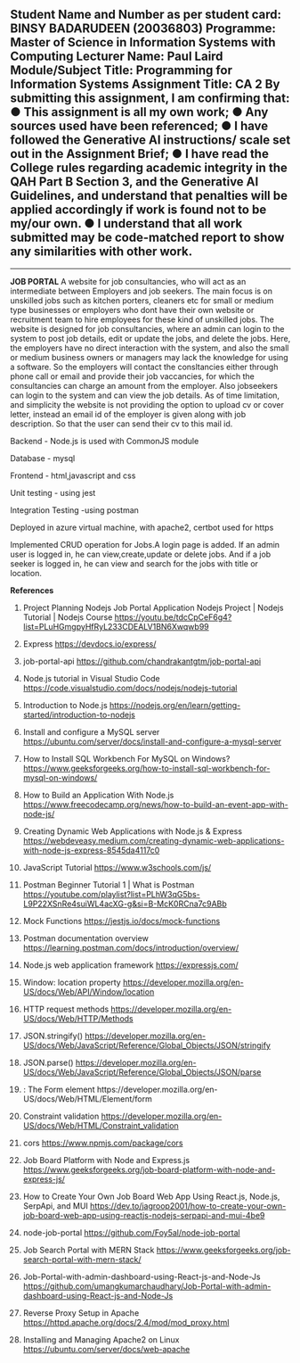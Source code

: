 **Student  Name and Number as per student card: BINSY BADARUDEEN (20036803)**
**Programme: Master of Science in Information Systems with Computing**
**Lecturer Name: Paul Laird**
**Module/Subject Title: Programming for Information Systems**
Assignment Title: CA 2
By submitting this assignment, I am confirming that:
●	This assignment is all my own work;
●	Any sources used have been referenced;
●	I have followed the Generative AI instructions/ scale set out in the Assignment Brief;
●	I have read the College rules regarding academic integrity in the QAH Part B Section 3, and the Generative AI Guidelines, and understand that penalties will be applied accordingly if work is found not to be my/our own.
●	I understand that all work submitted may be code-matched report to show any similarities with other work.
----------------------------------------------------------------------------------------------------------
----------------------------------------------------------------------------------------------------------
**JOB PORTAL**
A website for job consultancies, who will act as an intermediate between Employers and job seekers.
The main focus is on unskilled jobs such as kitchen porters, cleaners etc for small or medium type businesses or employers who dont have their own website or recruitment team to hire employees for these kind of unskilled jobs.
The website is designed for job consultancies, where an admin can login to the system to post job details, edit or update the jobs, and delete the jobs.
Here, the employers have no direct interaction with the system, and also the small or medium business owners or managers may lack the knowledge for using a software. So the employers will contact the consltancies either through phone call or email and provide their job vaccancies, for which the 
consultancies can charge an amount from the employer.
Also jobseekers can login to the system and can view the job details. 
As of time limitation, and simplicity the website is not providing the option to upload cv or cover letter, instead an email id of the employer is given along with job description. So that the user can send their cv to this mail id.

  Backend - Node.js is used with CommonJS module

  Database - mysql

  Frontend - html,javascript and css

  Unit testing - using jest

  Integration Testing -using postman

  Deployed in azure virtual machine, with apache2, certbot used for https

Implemented CRUD operation for Jobs.A login page is added. If an admin user is logged in, he can view,create,update or delete jobs. And if a job seeker is logged in, he can view and search for the jobs with title or location. 

**References**
  1.  Project Planning Nodejs Job Portal Application Nodejs Project | Nodejs Tutorial | Nodejs Course https://youtu.be/tdcCpCeF6g4?list=PLuHGmgpyHfRyL233CDEALV1BN6Xwqwb99

   2. Express https://devdocs.io/express/

   3. job-portal-api https://github.com/chandrakantgtm/job-portal-api

   4. Node.js tutorial in Visual Studio Code https://code.visualstudio.com/docs/nodejs/nodejs-tutorial

   5. Introduction to Node.js https://nodejs.org/en/learn/getting-started/introduction-to-nodejs

   6. Install and configure a MySQL server https://ubuntu.com/server/docs/install-and-configure-a-mysql-server

   7. How to Install SQL Workbench For MySQL on Windows? https://www.geeksforgeeks.org/how-to-install-sql-workbench-for-mysql-on-windows/

   8. How to Build an Application With Node.js https://www.freecodecamp.org/news/how-to-build-an-event-app-with-node-js/

   9. Creating Dynamic Web Applications with Node.js & Express https://webdeveasy.medium.com/creating-dynamic-web-applications-with-node-js-express-8545da4117c0

   10. JavaScript Tutorial https://www.w3schools.com/js/

   11. Postman Beginner Tutorial 1 | What is Postman https://youtube.com/playlist?list=PLhW3qG5bs-L9P22XSnRe4suiWL4acXG-g&si=B-McK0RCna7c9ABb

   12. Mock Functions https://jestjs.io/docs/mock-functions

   13. Postman documentation overview https://learning.postman.com/docs/introduction/overview/

   14. Node.js web application framework https://expressjs.com/

   15. Window: location property https://developer.mozilla.org/en-US/docs/Web/API/Window/location

   16. HTTP request methods https://developer.mozilla.org/en-US/docs/Web/HTTP/Methods 

   17. JSON.stringify() https://developer.mozilla.org/en-US/docs/Web/JavaScript/Reference/Global_Objects/JSON/stringify

   18. JSON.parse() https://developer.mozilla.org/en-US/docs/Web/JavaScript/Reference/Global_Objects/JSON/parse

   19. <form>: The Form element https://developer.mozilla.org/en-US/docs/Web/HTML/Element/form

   20. Constraint validation https://developer.mozilla.org/en-US/docs/Web/HTML/Constraint_validation

   21. cors https://www.npmjs.com/package/cors

   22. Job Board Platform with Node and Express.js https://www.geeksforgeeks.org/job-board-platform-with-node-and-express-js/

   23. How to Create Your Own Job Board Web App Using React.js, Node.js, SerpApi, and MUI  https://dev.to/jagroop2001/how-to-create-your-own-job-board-web-app-using-reactjs-nodejs-serpapi-and-mui-4be9

   24. node-job-portal https://github.com/Foy5al/node-job-portal

   25. Job Search Portal with MERN Stack https://www.geeksforgeeks.org/job-search-portal-with-mern-stack/

   26. Job-Portal-with-admin-dashboard-using-React-js-and-Node-Js https://github.com/umangkumarchaudhary/Job-Portal-with-admin-dashboard-using-React-js-and-Node-Js

   27. Reverse Proxy Setup in Apache https://httpd.apache.org/docs/2.4/mod/mod_proxy.html

   28. Installing and Managing Apache2 on Linux https://ubuntu.com/server/docs/web-apache

  








